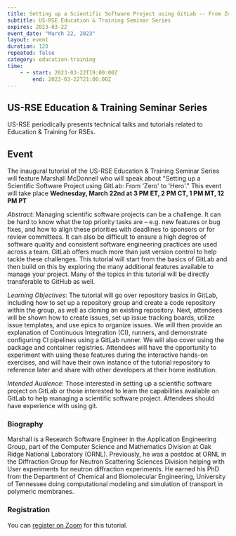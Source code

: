 ```yaml
---
title: Setting up a Scientific Software Project using GitLab -- From Zero to Hero
subtitle: US-RSE Education & Training Seminar Series
expires: 2023-03-22
event_date: "March 22, 2023"
layout: event
duration: 120
repeated: false
category: education-training
time:
    - - start: 2023-03-22T19:00:00Z
        end: 2023-03-22T21:00:00Z
---
```


## US-RSE Education & Training Seminar Series

US-RSE periodically presents technical talks and tutorials related to Education & Training for RSEs.

## Event

The inaugural tutorial of the US-RSE Education & Training Seminar Series will feature Marshall McDonnell who will speak about "Setting up a Scientific Software Project using GitLab: From 'Zero' to 'Hero'."
This event will take place **Wednesday, March 22nd at 3 PM ET, 2 PM CT, 1 PM MT, 12 PM PT**

*Abstract*: Managing scientific software projects can be a challenge. It can be hard to know what the top priority tasks are – e.g. new features or bug fixes, and how to align these priorities with deadlines to sponsors or for review committees. It can also be difficult to ensure a high degree of  software quality and consistent software engineering practices are used across a team. GitLab offers much more than just version control to help tackle these challenges.  This tutorial will start from the basics of GitLab and then build on this by exploring the many additional features available to manage your project. Many of the topics in this tutorial will be directly transferable to GitHub as well.

*Learning Objectives*: The tutorial will go over repository basics in GitLab, including how to set up a repository group and create a code repository within the group, as well as cloning an existing repository. Next, attendees will be shown how to create issues, set up issue tracking boards, utilize issue templates, and use epics to organize issues. We will then provide an explanation of Continuous Integration (CI), runners, and demonstrate configuring CI pipelines using a GitLab runner. We will also cover using the package and  container registries. Attendees will have the opportunity to experiment with using these features during the interactive hands-on exercises,  and will have their own instance of the tutorial repository to reference later and share with other developers at their home institution.

*Intended Audience*: Those interested in setting up a scientific software project on GitLab or those interested to learn the capabilities available on GitLab to help managing a scientific software project. Attendees should have experience with using git.


### Biography

Marshall is a Research Software Engineer in the Application Engineering Group, part of the Computer Science and Mathematics Division at Oak Ridge National Laboratory (ORNL). Previously, he was a postdoc at ORNL in  the Diffraction Group for Neutron Scattering Sciences Division helping with User experiments for neutron diffraction experiments. He earned his PhD from the Department of Chemical and Biomolecular Engineering, University of Tennessee doing computational modeling and simulation of transport in polymeric membranes.

### Registration

You can [register on Zoom](https://mit.zoom.us/meeting/register/tJEsceGorjwpE93KyA7n5wFx-ogY-o1q7gRN) for this tutorial.
